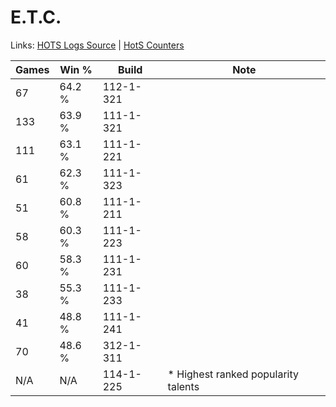 # E.T.C.

Links: [HOTS Logs Source](https://www.hotslogs.com/Sitewide/HeroDetails?Hero=E.T.C.) | [HotS Counters](http://hotscounters.com/#/hero/E.T.C.)

Games  | Win %  | Build     | Note
-----  | -----  | -----     | ----
67     | 64.2 % | 112-1-321 | 
133    | 63.9 % | 111-1-321 | 
111    | 63.1 % | 111-1-221 | 
61     | 62.3 % | 111-1-323 | 
51     | 60.8 % | 111-1-211 | 
58     | 60.3 % | 111-1-223 | 
60     | 58.3 % | 111-1-231 | 
38     | 55.3 % | 111-1-233 | 
41     | 48.8 % | 111-1-241 | 
70     | 48.6 % | 312-1-311 | 
N/A    | N/A    | 114-1-225 | * Highest ranked popularity talents

